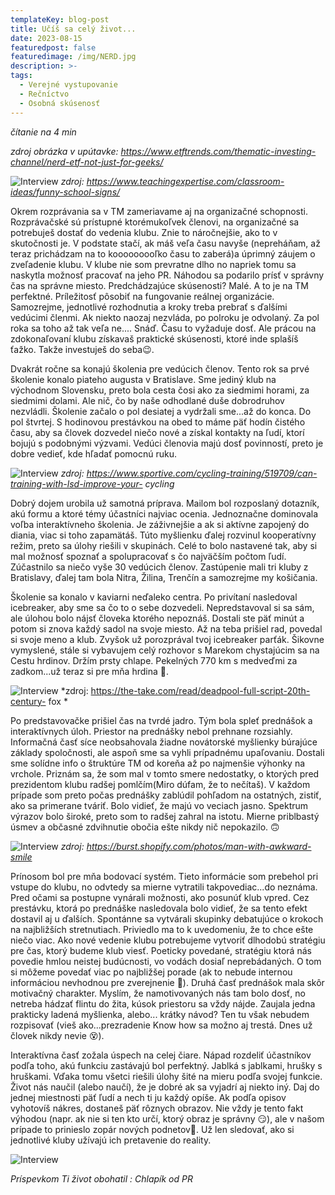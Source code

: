 ```yaml
---
templateKey: blog-post
title: Učíš sa celý život...
date: 2023-08-15
featuredpost: false
featuredimage: /img/NERD.jpg
description: >-
tags:
  - Verejné vystupovanie
  - Rečníctvo
  - Osobná skúsenosť
---
```


*čítanie na 4 min*

*zdroj obrázka v upútavke: https://www.etftrends.com/thematic-investing-channel/nerd-etf-not-just-for-geeks/*

![Interview](/img/funny-school-signs-small.jpg)
*zdroj: https://www.teachingexpertise.com/classroom-ideas/funny-school-signs/*

  Okrem rozprávania sa v TM zameriavame aj na organizačné schopnosti. Rozprávačské sú prístupné ktorémukoľvek členovi, na organizačné sa potrebuješ dostať do vedenia
klubu. Znie to náročnejšie, ako to v skutočnosti je. V podstate stačí, ak máš veľa času navyše (nepreháňam, až teraz prichádzam na to kooooooooľko času to zaberá)a
úprimný záujem o zveľadenie klubu. V klube nie som prevratne dlho no napriek tomu sa naskytla možnosť pracovať na jeho PR. Náhodou sa podarilo prísť v správny čas na
správne miesto. Predchádzajúce skúsenosti? Malé. A to je na TM perfektné. Príležitosť pôsobiť na fungovanie reálnej organizácie. Samozrejme, jednotlivé rozhodnutia a
kroky treba prebrať s ďalšími vedúcimi členmi.  Ak niekto naozaj nezvláda, po polroku je odvolaný. Za pol roka sa toho až tak veľa ne.... Snáď. Času to vyžaduje dosť.
Ale prácou na zdokonaľovaní klubu získavaš praktické skúsenosti, ktoré inde splašíš ťažko. Takže investuješ do seba😉.

  Dvakrát ročne sa konajú školenia pre vedúcich členov. Tento rok sa prvé školenie konalo piateho augusta v Bratislave. Sme jediný klub na východnom Slovensku, preto
bola cesta čosi ako za siedmimi horami, za siedmimi dolami. Ale nič, čo by naše odhodlané duše dobrodruhov nezvládli. Školenie začalo o pol desiatej a vydržali sme...až
do konca. Do pol štvrtej. S hodinovou prestávkou na obed to máme päť hodín čistého času, aby sa človek dozvedel niečo nové a získal kontakty na ľudí, ktorí bojujú s
podobnými výzvami. Vedúci členovia majú dosť povinností, preto je dobre vedieť, kde hľadať pomocnú ruku.

![Interview](/img/LSD-ride-small.jpg)
*zdroj: https://www.sportive.com/cycling-training/519709/can-training-with-lsd-improve-your- cycling*

  Dobrý dojem urobila už samotná príprava. Mailom bol rozposlaný dotazník, akú formu a ktoré témy účastníci najviac ocenia. Jednoznačne dominovala voľba interaktívneho
školenia. Je záživnejšie a ak si aktívne zapojený do diania, viac si toho zapamätáš. Túto myšlienku ďalej rozvinul kooperatívny režim, preto sa úlohy riešili v skupinách.
Celé to bolo nastavené tak, aby si mal možnosť spoznať a spolupracovať s čo najväčším počtom ľudí. Zúčastnilo sa niečo vyše 30 vedúcich členov. Zastúpenie mali tri kluby
z Bratislavy, ďalej tam bola Nitra, Žilina, Trenčín a samozrejme my košičania.  

  Školenie sa konalo v kaviarni neďaleko centra. Po privítaní nasledoval icebreaker, aby sme sa čo to o sebe dozvedeli. Nepredstavoval si sa sám, ale úlohou bolo nájsť
človeka ktorého nepoznáš. Dostali ste päť minút a potom si znova každý sadol na svoje miesto. Až na teba prišiel rad, povedal si svoje meno a klub. Zvyšok už porozprával
tvoj icebreaker parťák. Šikovne vymyslené, stále si vybavujem celý rozhovor s Marekom chystajúcim sa na Cestu hrdinov. Držím prsty chlape. Pekelných 770 km s medveďmi za
zadkom...už teraz si pre mňa hrdina 🤟.

![Interview](/img/dead-pool.jpg)
*zdroj: https://the-take.com/read/deadpool-full-script-20th-century- fox *

  Po predstavovačke prišiel čas na tvrdé jadro. Tým bola spleť prednášok a interaktívnych úloh. Priestor na prednášky nebol prehnane rozsiahly. Informačná časť síce
neobsahovala žiadne novátorské myšlienky búrajúce základy spoločnosti, ale aspoň sme sa vyhli prípadnému upaľovaniu. Dostali sme solídne info o štruktúre TM od koreňa až
po najmenšie výhonky na vrchole. Priznám sa, že som mal v tomto smere nedostatky, o ktorých pred prezidentom klubu radšej pomlčím(Miro dúfam, že to nečítaš). V každom
prípade som preto počas prednášky zablúdil pohľadom na ostatných, zistiť, ako sa primerane tváriť. Bolo vidieť, že majú vo veciach jasno. Spektrum výrazov bolo široké,
preto som to radšej zahral na istotu. Mierne priblbastý úsmev a občasné zdvihnutie obočia ešte nikdy nič nepokazilo. 🙃

![Interview](/img/man-with-awkward-smile-small.jpg)
*zdroj: https://burst.shopify.com/photos/man-with-awkward-smile*
    
  Prínosom bol pre mňa bodovací systém. Tieto informácie som prebehol pri vstupe do klubu, no odvtedy sa mierne vytratili takpovediac...do neznáma. Pred očami sa postupne
vynárali možnosti, ako posunúť klub vpred. Cez prestávku, ktorá po prednáške nasledovala bolo vidieť, že sa tento efekt dostavil aj u ďalších. Spontánne sa vytvárali
skupinky debatujúce o krokoch na najbližších stretnutiach. Priviedlo ma to k uvedomeniu, že to chce ešte niečo viac. Ako nové vedenie klubu potrebujeme vytvoriť dlhodobú
stratégiu pre čas, ktorý budeme klub viesť. Poeticky povedané, stratégiu ktorá nás povedie hmlou neistej budúcnosti, vo vodách dosiaľ neprebádaných. O tom si môžeme povedať
viac po najbližšej porade (ak to nebude internou informáciou nevhodnou pre zverejnenie 🫣). Druhá časť prednášok mala skôr motivačný charakter. Myslím, že namotivovaných nás
tam bolo dosť, no netreba hádzať flintu do žita, kúsok priestoru sa vždy nájde. Zaujala jedna prakticky ladená myšlienka, alebo... krátky návod? Ten tu však nebudem rozpisovať
(vieš ako...prezradenie Know how sa možno aj trestá. Dnes už človek nikdy nevie 😵).

  Interaktívna časť zožala úspech na celej čiare. Nápad rozdeliť účastníkov podľa toho, akú funkciu zastávajú bol perfektný. Jablká s jablkami, hrušky s hruškami. Vďaka tomu
všetci riešili úlohy šité na mieru podľa svojej funkcie. Život nás naučil (alebo naučí), že je dobré ak sa vyjadrí aj niekto iný. Daj do jednej miestnosti päť ľudí a nech ti
ju každý opíše. Ak podľa opisov vyhotovíš nákres, dostaneš päť rôznych obrazov. Nie vždy je tento fakt výhodou (napr. ak nie si ten kto určí, ktorý obraz je správny 😏), ale
v našom prípade to prinieslo zopár nových podnetov🥳. Už len sledovať, ako si jednotlivé kluby užívajú ich pretavenie do reality.

![Interview](img/dancing-party-small.jpg)

*Príspevkom Ti život obohatil : Chlapík od PR* 
